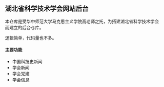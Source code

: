 ## 湖北省科学技术学会网站后台

本仓库是受华中师范大学马克思主义学院高老师之托，为搭建湖北省科学技术学会而建立的后台仓库。

逻辑简单，代码量也不多。

#### 主要功能

+ 中国科技史新闻
+ 学会新闻
+ 学会党建
+ 学会信息